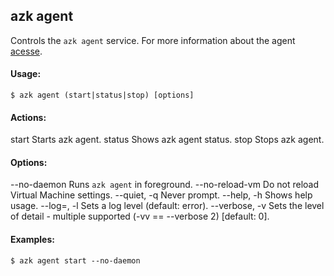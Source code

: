 ## azk agent

Controls the `azk agent` service. For more information about the agent [acesse](../agent/README.md).

#### Usage:

    $ azk agent (start|status|stop) [options]

#### Actions:

  start                     Starts azk agent.
  status                    Shows azk agent status.
  stop                      Stops azk agent.

#### Options:

  --no-daemon               Runs `azk agent` in foreground.
  --no-reload-vm            Do not reload Virtual Machine settings.
  --quiet, -q               Never prompt.
  --help, -h                Shows help usage.
  --log=<level>, -l         Sets a log level (default: error).
  --verbose, -v             Sets the level of detail - multiple supported (-vv == --verbose 2) [default: 0].

#### Examples:

    $ azk agent start --no-daemon
